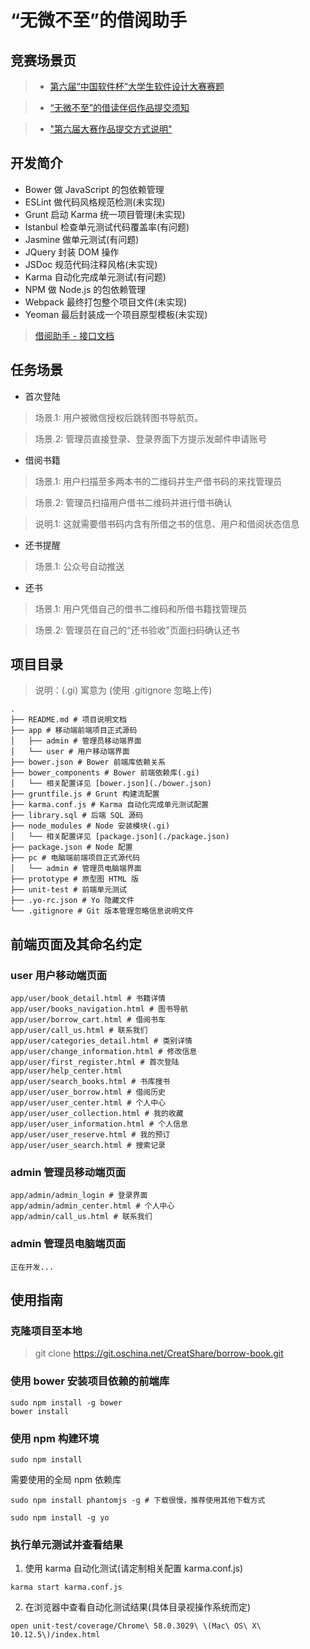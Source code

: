 # “无微不至”的借阅助手

## 竞赛场景页

> * [第六届“中国软件杯”大学生软件设计大赛赛题](http://www.cnsoftbei.com/bencandy.php?fid=148&aid=1532)

> * [“无微不至”的借读伴侣作品提交须知](http://www.cnsoftbei.com/bencandy.php?fid=148&aid=1562)

> * ["第六届大赛作品提交方式说明"](http://www.cnsoftbei.com/bencandy.php?fid=42&id=1564)

## 开发简介

* Bower 做 JavaScript 的包依赖管理
* ESLint 做代码风格规范检测(未实现)
* Grunt 启动 Karma 统一项目管理(未实现)
* Istanbul 检查单元测试代码覆盖率(有问题)
* Jasmine 做单元测试(有问题)
* JQuery 封装 DOM 操作
* JSDoc 规范代码注释风格(未实现)
* Karma 自动化完成单元测试(有问题)
* NPM 做 Node.js 的包依赖管理
* Webpack 最终打包整个项目文件(未实现)
* Yeoman 最后封装成一个项目原型模板(未实现)

> [借阅助手 - 接口文档](https://www.showdoc.cc/1633265?page_id=15011363)

## 任务场景

* 首次登陆

> 场景.1: 用户被微信授权后跳转图书导航页。

> 场景.2: 管理员直接登录、登录界面下方提示发邮件申请账号

* 借阅书籍

> 场景.1: 用户扫描至多两本书的二维码并生产借书码的来找管理员

> 场景.2: 管理员扫描用户借书二维码并进行借书确认

> 说明.1: 这就需要借书码内含有所借之书的信息、用户和借阅状态信息

* 还书提醒

> 场景.1: 公众号自动推送

* 还书

> 场景.1: 用户凭借自己的借书二维码和所借书籍找管理员

> 场景.2: 管理员在自己的“还书验收”页面扫码确认还书

## 项目目录

> 说明：(.gi) 寓意为 (使用 .gitignore 忽略上传)

```
.
├── README.md # 项目说明文档
├── app # 移动端前端项目正式源码
│   ├── admin # 管理员移动端界面
│   └── user # 用户移动端界面
├── bower.json # Bower 前端库依赖关系
├── bower_components # Bower 前端依赖库(.gi)
│   └── 相关配置详见 [bower.json](./bower.json)
├── gruntfile.js # Grunt 构建流配置
├── karma.conf.js # Karma 自动化完成单元测试配置
├── library.sql # 后端 SQL 源码
├── node_modules # Node 安装模块(.gi)
│   └── 相关配置详见 [package.json](./package.json)
├── package.json # Node 配置
├── pc # 电脑端前端项目正式源代码
│   └── admin # 管理员电脑端界面
├── prototype # 原型图 HTML 版
├── unit-test # 前端单元测试
├── .yo-rc.json # Yo 隐藏文件
└── .gitignore # Git 版本管理忽略信息说明文件
```

## 前端页面及其命名约定

### user 用户移动端页面

```
app/user/book_detail.html # 书籍详情
app/user/books_navigation.html # 图书导航
app/user/borrow_cart.html # 借阅书车
app/user/call_us.html # 联系我们
app/user/categories_detail.html # 类别详情
app/user/change_information.html # 修改信息
app/user/first_register.html # 首次登陆
app/user/help_center.html
app/user/search_books.html # 书库搜书
app/user/user_borrow.html # 借阅历史
app/user/user_center.html # 个人中心
app/user/user_collection.html # 我的收藏
app/user/user_information.html # 个人信息
app/user/user_reserve.html # 我的预订
app/user/user_search.html # 搜索记录
```

### admin 管理员移动端页面

```
app/admin/admin_login # 登录界面
app/admin/admin_center.html # 个人中心
app/admin/call_us.html # 联系我们
```

### admin 管理员电脑端页面
```
正在开发...
```

## 使用指南

### 克隆项目至本地

> git clone https://git.oschina.net/CreatShare/borrow-book.git

### 使用 bower 安装项目依赖的前端库

```
sudo npm install -g bower
bower install
```

### 使用 npm 构建环境

```
sudo npm install
```

需要使用的全局 npm 依赖库

```
sudo npm install phantomjs -g # 下载很慢，推荐使用其他下载方式
```

```
sudo npm install -g yo
```

### 执行单元测试并查看结果

1. 使用 karma 自动化测试(请定制相关配置 karma.conf.js)

```
karma start karma.conf.js
```

2. 在浏览器中查看自动化测试结果(具体目录视操作系统而定)

```
open unit-test/coverage/Chrome\ 58.0.3029\ \(Mac\ OS\ X\ 10.12.5\)/index.html
```
